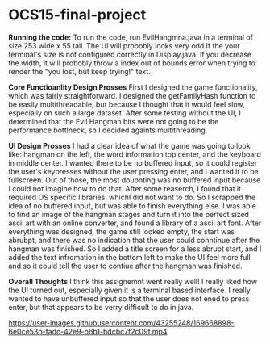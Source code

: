 # OCS15-final-project

**Running the code:**
To run the code, run EvilHangmna.java in a terminal of size 253 wide x 55 tall. The UI will probobly looks very odd if the your terminal's size is not configured correctly in Display.java. If you decrease the width, it will probobly throw a index out of bounds error when trying to render the "you lost, but keep trying!" text.

**Core Functioanlity Design Prosses**
First I designed the game functionality, which was fairly straightforward. I designed the getFamilyHash function to be easily multithreadable, but because I thought that it would feel slow, especially on such a large dataset. After some testing without the UI, I determined that the Evil Hangman bits were not going to be the performance bottlneck, so I decided againts multithreading.

**UI Design Prosses**
I had a clear idea of what the game was going to look like: hangman on the left, the word information top center, and the keyboard in middle center. I wanted there to be no buffered input, so it could register the user's keypresses without the user pressing enter, and I wanted it to be fullscreen. Out of those, the most doubnting was no buffered input because I could not imagine how to do that. After some reaserch, I found that it required OS specific libraries, whichI did not want to do. So I scrapped the idea of no buffered input, but was able to finish everything else. I was able to find an image of the hangman stages and turn it into the perfect sized ascii art with an online converter, and found a library of a ascii art font. After everything was designed, the game still looked empty, the start was abrubpt, and there was no indication that the user could conntinue after the hangman was finished. So I added a title screen for a less abrupt start, and I added the text infromation in the bottom left to make the UI feel more full and so it could tell the user to contiue after the hangman was finished.

**Overall Thoughts**
I think this assignemnt went really well! I really liked how the UI turned out, especially given it is a terminal based interface. I really wanted to have unbuffered input so that the user does not ened to press enter, but that appears to be verry difficult to do in java.

https://user-images.githubusercontent.com/43255248/169668898-6e0ce53b-fadc-42e9-b6b1-bdcbc7f2c09f.mp4
